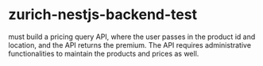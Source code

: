 # zurich-nestjs-backend-test
must build a pricing query API, where the user passes in the product id and location, and the API returns the premium. The API requires administrative functionalities to maintain the products and prices as well.

